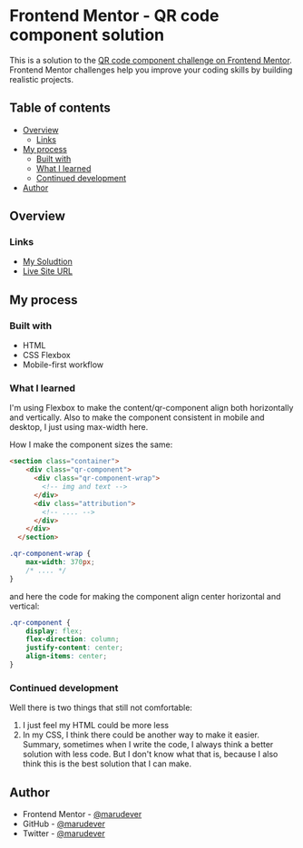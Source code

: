 # Frontend Mentor - QR code component solution

This is a solution to the [QR code component challenge on Frontend Mentor](https://www.frontendmentor.io/challenges/qr-code-component-iux_sIO_H). Frontend Mentor challenges help you improve your coding skills by building realistic projects. 

## Table of contents

- [Overview](#overview)
  - [Links](#links)
- [My process](#my-process)
  - [Built with](#built-with)
  - [What I learned](#what-i-learned)
  - [Continued development](#continued-development)
- [Author](#author)

## Overview
### Links

- [My Soludtion](https://github.com/marudever/qr-code-component)
- [Live Site URL](https://marudever.my.id/qr-code-component/)

## My process
### Built with

- HTML
- CSS Flexbox
- Mobile-first workflow

### What I learned

I'm using Flexbox to make the content/qr-component align both horizontally and vertically. Also to make the component consistent in mobile and desktop, I just using max-width here. 

How I make the component sizes the same:
```html
<section class="container">
    <div class="qr-component">
      <div class="qr-component-wrap">
        <!-- img and text -->
      </div>
      <div class="attribution">
        <!-- .... -->
      </div>
    </div>
  </section>
```
```css
.qr-component-wrap {
    max-width: 370px;
    /* .... */
}
```
and here the code for making the component align center horizontal and vertical:
```css
.qr-component {
    display: flex;
    flex-direction: column;
    justify-content: center;
    align-items: center;
}
```

### Continued development

Well there is two things that still not comfortable:
1. I just feel my HTML could be more less
2. In my CSS, I think there could be another way to make it easier.
Summary, sometimes when I write the code, I always think a better solution with less code. But I don't know what that is, because I also think this is the best solution that I can make.

## Author

- Frontend Mentor - [@marudever](https://www.frontendmentor.io/profile/marudever)
- GitHub - [@marudever](https://github.com/marudever)
- Twitter - [@marudever](https://www.twitter.com/marudever)
